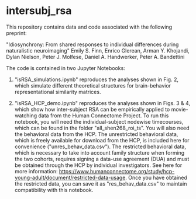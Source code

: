 # intersubj_rsa

This repository contains data and code associated with the following preprint:

"Idiosynchrony: From shared responses to individual differences during naturalistic neuroimaging"
Emily S. Finn, Enrico Glerean, Arman Y. Khojandi, Dylan Nielson, Peter J. Molfese, Daniel A. Handwerker, Peter A. Bandettini
<link to appear after posting>

The code is contained in two Jupyter Notebooks:

1) "isRSA_simulations.ipynb" reproduces the analyses shown in Fig. 2, which simulate different theoretical structures for brain-behavior representational similarity matrices.

2) "isRSA_HCP_demo.ipynb" reproduces the analyses shown in Figs. 3 & 4, which show how inter-subject RSA can be empirically applied to movie-watching data from the Human Connectome Project. To run this notebook, you will need the individual-subject nodewise timecourses, which can be found in the folder "all_shen268_roi_ts". You will also need the behavioral data from the HCP. The unrestricted behavioral data, which is freely available for download from the HCP, is included here for convenience ("unres_behav_data.csv"). The restricted behavioral data, which is necessary to take into account family structure when forming the two cohorts, requires signing a data-use agreement (DUA) and must be obtained through the HCP by individual investigators. See here for more information: https://www.humanconnectome.org/study/hcp-young-adult/document/restricted-data-usage. Once you have obtained the restricted data, you can save it as "res_behav_data.csv" to maintain compatibility with this notebook.
